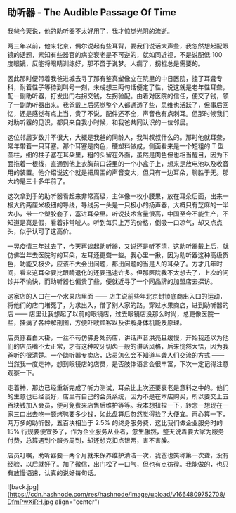 ## 助听器 - The Audible Passage Of Time


我爸今天说，他的助听器不太好用了，我才惊觉光阴的流逝。

两三年以前，他来北京，偶尔说起有些耳背，要我们说话大声些，我忽然想起配眼镜的话题，素知有些器官的病变衰老是不可逆的，就如同近视，不是说配低 100 度眼镜，反能将眼睛训练好，那不啻于说梦。人瘸了，拐棍总是需要的。

因此那时便带着我爸进城去寻了那有鉴真塑像立在院里的中日医院，挂了耳聋专科，耐着性子等待到叫号一刻，未成想三两句话便定了性，说这就是老年性耳聋，配一副助听器，打发出门右拐交钱，左拐验配。由着对医院的信任，便交了钱，领了一副助听器出来。我爸戴上后感觉整个人都通透了些，思维也活跃了，但事后回忆，还是感觉有点上当，贵了不说，配件还不全，声音也有点刺耳。但那时候我们对助听器的见识，都只来自我小时候，和我爸共同认识的一位邻居。

这位邻居岁数并不很大，大概是我爸的同龄人，我叫叔叔什么的。那时他就耳聋，常年带着一只耳塞。那个耳塞是肉色，硬塑料做成，侧面看来是一个短粗的 T 型圆柱，细的柱子塞在耳朵里，粗的头留在外面，虽然是肉色但也相当醒目，因为下面拖着一根线，直通到他上衣胸前口袋里的一个小盒子上，想来是放电池以及收音用的装置。他介绍说这个就是把周围的声音变大，但只有一边耳朵，聊胜于无。那大约是三十多年前了。

这次拿到手的助听器看起来非常高级，主体像一枚小腰果，放在耳朵后面，出来一根大约两厘米极细的导线，导线另一头是一只极小的扬声器，大概只有芝麻的一半大小，带一个塑胶套子，塞进耳朵里。听说技术含量很高，中国至今不能生产，不知道是真是假，看着非常唬人。听到每只上万的价格，倒吸一口凉气，却又点点头，似乎认可了这高价。

一晃疫情三年过去了，今天再谈起助听器，又说还是听不清，这助听器戴上后，就仿佛当年去医院时的耳朵，左耳还更聋一些。我心里一揪，因为助听器这种高级货色，功能又极少，应该不大会出问题，那出问题的当是人的耳朵了。方才几年时间，看来这耳朵要比眼睛退化的还要迅速许多。但那医院我不太想去了，上次的问诊并不愉快，而助听器也偏贵了些，便就近寻了一个同品牌的加盟店去探访。

这家店的入口在一个水果店里面 —— 店主说前些年北京封锁底商出入口的运动，将他们的店门堵死了，为求出入，借了别人家的路。穿过水果商店，进到助听器的店 —— 店里让我想起了以前的眼镜店，过去眼镜店没那么时尚，总更像医院一些，挂满了各种解剖图，方便吓唬顾客以及讲解身体机能及原理。

店员穿着白大褂，一丝不苟仿佛身处药店，讲话声音洪亮且缓慢，开始我还以为他们的店员嘴不太正常，才有这种咬牙切齿一般的讲话风格，后来恍然大悟，因为我爸听的很清楚。一个助听器专卖店，店员怎么会不知道与聋人们交流的方式 —— 当然我一度走神，想到眼镜店的店员，是否肢体语言会很丰富，下次一定记得注意观察一下。

走着神，那边已经重新完成了听力测试，耳朵比上次还要衰老是意料之中的。他们的生意也已经谈好，店里有自己的会员系统，因为不是在本店购买，所以要交上五百块钱加入会员，便可免费来店售后维护等等。我本想扭捏一下，转念一想现在一家三口出去吃一顿烤鸭要多少钱，如此盘算后忽然觉得捡了大便宜。再心算一下，两万多的助听器，五百块相当于 2.5% 的终身服务费，这比我们做企业服务时的 15% 行规要便宜多了，作为企业服务从业者，忽生赧然，整天说着要大家为服务付费，总算遇到个服务周到，却还想克扣点银两，害不害臊。

店员叮嘱，助听器要一两个月就来保养维护清洁一次，我爸也笑称第一次聋，没有经验，以后就好了。加了微信，出门松了一口气，但也有点彷徨。我能做的，也只有放慢语速，认真的说好每句话。


![back.jpg](https://cdn.hashnode.com/res/hashnode/image/upload/v1664809752708/DfmPwXiRH.jpg align="center")
